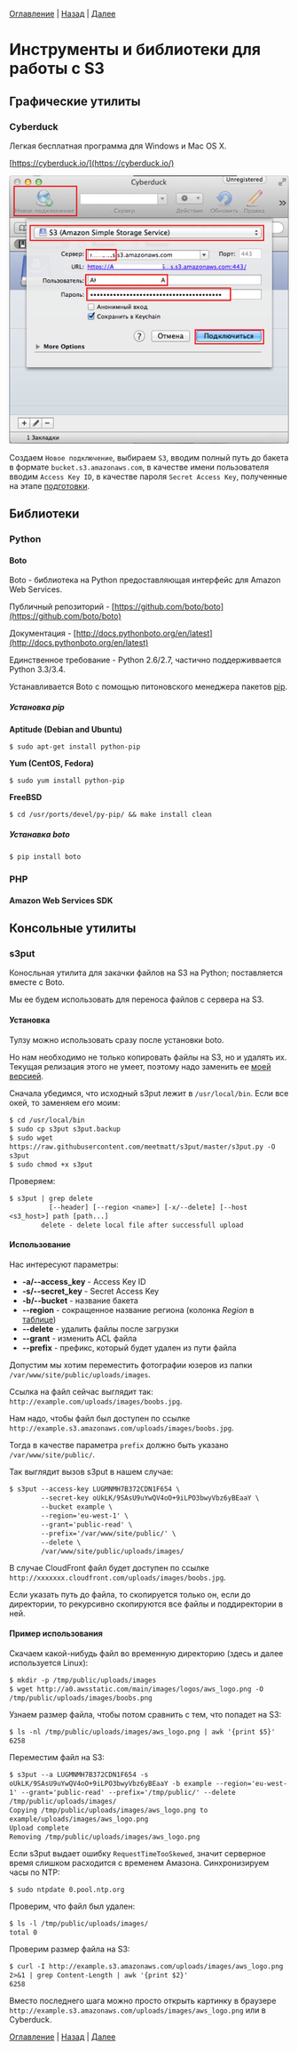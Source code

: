 [Оглавление](/README.md) | [Назад](proxy.md "Настройка прокси") | [Далее](php.md "Реализация на PHP")

# Инструменты и библиотеки для работы с S3

## Графические утилиты

### Cyberduck

Легкая бесплатная программа для Windows и Mac OS X.

[https://cyberduck.io/](https://cyberduck.io/)

!["Cyberduck"](images/32.png "Cyberduck")

Создаем `Новое подключение`, выбираем `S3`, вводим полный путь до бакета в формате `bucket.s3.amazonaws.com`, в качестве имени пользователя вводим `Access Key ID`, в качестве пароля `Secret Access Key`, полученные на этапе [подготовки](setup.md).

## Библиотеки

### Python

#### Boto

Boto - библиотека на Python предоставляющая интерфейс для Amazon Web Services.

Публичный репозиторий - [https://github.com/boto/boto](https://github.com/boto/boto)

Документация - [http://docs.pythonboto.org/en/latest](http://docs.pythonboto.org/en/latest)

Единственное требование - Python 2.6/2.7, частично поддерживвается Python 3.3/3.4.

Устанавливается Boto с помощью питоновского менеджера пакетов [pip](https://pip.pypa.io/en/latest/index.html).

##### Установка pip

**Aptitude (Debian and Ubuntu)**

```
$ sudo apt-get install python-pip
```

**Yum (CentOS, Fedora)**

```
$ sudo yum install python-pip
```

**FreeBSD**

```
$ cd /usr/ports/devel/py-pip/ && make install clean
```


##### Устанавка boto

```
$ pip install boto
```

### PHP

#### Amazon Web Services SDK





## Консольные утилиты

### s3put

Коносльная утилита для закачки файлов на S3 на Python; поставляется вместе с Boto.

Мы ее будем использовать для переноса файлов с сервера на S3.

#### Установка

Тулзу можно использовать сразу после установки boto.

Но нам необходимо не только копировать файлы на S3, но и удалять их. Текущая релизация этого не умеет, поэтому надо заменить ее [моей версией](https://github.com/meetmatt/s3put/blob/master/bin/s3put).

Сначала убедимся, что исходный s3put лежит в `/usr/local/bin`. Если все окей, то заменяем его моим:

```
$ cd /usr/local/bin
$ sudo cp s3put s3put.backup
$ sudo wget https://raw.githubusercontent.com/meetmatt/s3put/master/s3put.py -O s3put
$ sudo chmod +x s3put
```

Проверяем:

```
$ s3put | grep delete
          [--header] [--region <name>] [-x/--delete] [--host <s3_host>] path [path...]
        delete - delete local file after successfull upload 

```

#### Использование

Нас интересуют параметры:

* **-a/--access_key** - Access Key ID
* **-s/--secret_key** - Secret Access Key
* **-b/--bucket** - название бакета
* **--region** - сокращенное название региона (колонка *Region* в [таблице](http://docs.aws.amazon.com/general/latest/gr/rande.html#s3_region))
* **--delete** - удалить файлы после загрузки
* **--grant** - изменить ACL файла
* **--prefix** - префикс, который будет удален из пути файла

Допустим мы хотим переместить фотографии юзеров из папки `/var/www/site/public/uploads/images`.

Ссылка на файл сейчас выглядит так: `http://example.com/uploads/images/boobs.jpg`.

Нам надо, чтобы файл был доступен по ссылке `http://example.s3.amazonaws.com/uploads/images/boobs.jpg`.

Тогда в качестве параметра `prefix` должно быть указано `/var/www/site/public/`.

Так выглядит вызов s3put в нашем случае:

```
$ s3put --access-key LUGMNMH7B372CDN1F654 \  
        --secret-key oUkLK/9SAsU9uYwQV4oO+9iLPO3bwyVbz6yBEaaY \  
        --bucket example \  
        --region='eu-west-1' \  
        --grant='public-read' \  
        --prefix='/var/www/site/public/' \  
        --delete \  
        /var/www/site/public/uploads/images/
```

В случае CloudFront файл будет доступен по ссылке `http://xxxxxxx.cloudfront.com/uploads/images/boobs.jpg`.

Если указать путь до файла, то скопируется только он, если до директории, то рекурсивно скопируются все файлы и поддиректории в ней.

#### Пример использования

Скачаем какой-нибудь файл во временную директорию (здесь и далее используется Linux):

```
$ mkdir -p /tmp/public/uploads/images
$ wget http://a0.awsstatic.com/main/images/logos/aws_logo.png -O /tmp/public/uploads/images/boobs.png
```

Узнаем размер файла, чтобы потом сравнить с тем, что попадет на S3:

```
$ ls -nl /tmp/public/uploads/images/aws_logo.png | awk '{print $5}'
6258
```

Переместим файл на S3:

```
$ s3put --a LUGMNMH7B372CDN1F654 -s oUkLK/9SAsU9uYwQV4oO+9iLPO3bwyVbz6yBEaaY -b example --region='eu-west-1' --grant='public-read' --prefix='/tmp/public/' --delete /tmp/public/uploads/images/
Copying /tmp/public/uploads/images/aws_logo.png to example/uploads/images/aws_logo.png
Upload complete
Removing /tmp/public/uploads/images/aws_logo.png
```

Если s3put выдает ошибку `RequestTimeTooSkewed`, значит серверное время слишком расходится с временем Амазона. Синхронизируем часы по NTP:

```
$ sudo ntpdate 0.pool.ntp.org
```

Проверим, что файл был удален:

```
$ ls -l /tmp/public/uploads/images/
total 0
```

Проверим размер файла на S3:

```
$ curl -I http://example.s3.amazonaws.com/uploads/images/aws_logo.png 2>&1 | grep Content-Length | awk '{print $2}'
6258
```

Вместо последнего шага можно просто открыть картинку в браузере `http://example.s3.amazonaws.com/uploads/images/aws_logo.png` или в Cyberduck.

[Оглавление](/README.md) | [Назад](proxy.md "Настройка прокси") | [Далее](php.md "Реализация на PHP")